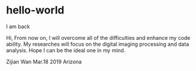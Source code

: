 # hello-world
I am back

Hi,
From now on, I will overcome all of the difficulties and enhance my code ability.
My researches will focus on the digital imaging processing and data analysis.
Hope I can be the ideal one in my mind.

Zijian Wan
Mar.18 2019
Arizona
